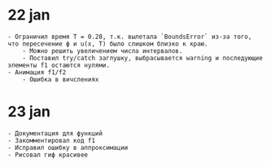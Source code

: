 # 22 jan
    - Ограничил время T = 0.28, т.к. вылетала `BoundsError` из-за того, что пересечение ϕ и u(x, T) было слишком близко к краю.
        - Можно решить увеличением числа интервалов.
        - Поставил try/catch заглушку, выбрасывается warning и последующие элементы f1 остаются нулями.
    - Анимация f1/f2
        - Ошибка в вичслениях

# 23 jan
    - Документация для функций
    - Закомментировал код f1
    - Исправил ошибку в аппроксимации
    - Рисовал гиф красивее

